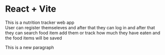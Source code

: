 # React + Vite
This is a nutrition tracker web app
<br>
User can register themseleves and after that they can log in and after that they can search food item add them or track how much they have eaten
and the food items will be saved
<p>This is a new paragraph</p>

